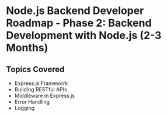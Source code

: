 
# Node.js Backend Developer Roadmap - Phase 2: Backend Development with Node.js (2-3 Months)

## Topics Covered

- Express.js Framework
- Building RESTful APIs
- Middleware in Express.js
- Error Handling
- Logging
